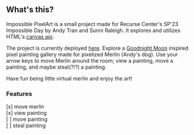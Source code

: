 ## What's this?

Impossible PixelArt is a small project made for Recurse Center's SP'23 Impossible Day by Andy Tran and Sunni Raleigh. It explores and utilizes HTML's [canvas api](https://developer.mozilla.org/en-US/docs/Web/API/Canvas_API).

The project is currently deployed [here](https://merlins-gallery.netlify.app/). Explore a [Goodnight Moon](https://en.wikipedia.org/wiki/Goodnight_Moon) inspired pixel painting gallery made for pixelized Merlin (Andy's dog). Use your arrow keys to move Merlin around the room; view a painting, move a painting, and maybe steal(?!?) a painting.

Have fun being little virtual merlin and enjoy the art!

### Features
[x] move merlin  
[x] view painting  
[ ] move painting  
[ ] steal painting  
